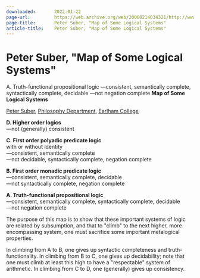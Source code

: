 ```yaml
---
downloaded:       2022-01-22
page-url:         https://web.archive.org/web/20060214034321/http://www.earlham.edu/~peters/courses/logsys/map.htm
page-title:       Peter Suber, "Map of Some Logical Systems"
article-title:    Peter Suber, "Map of Some Logical Systems"
---
```

# Peter Suber, "Map of Some Logical Systems"

A. Truth-functional propositional logic
—consistent, semantically complete, syntactically complete, decidable
—not negation complete
**Map of Some Logical Systems**

[Peter Suber][1], [Philosophy Department][2], [Earlham College][3]

**D. Higher order logics**  
—not (generally) consistent

**C. First order polyadic predicate logic**  
with or without identity  
—consistent, semantically complete  
—not decidable, syntactically complete, negation complete

**B. First order monadic predicate logic**  
—consistent, semantically complete, decidable  
—not syntactically complete, negation complete

**A. Truth-functional propositional logic**  
—consistent, semantically complete, syntactically complete, decidable  
—not negation complete

  

  

  

The purpose of this map is to show that these important systems of logic are related by subsumption, and that to "climb" to the next higher, more encompassing system, one must sacrifice some important metalogical properties.

In climbing from A to B, one gives up syntactic completeness and truth-functionality. In climbing from B to C, one gives up decidability; note that one must climb at least this high to have a "respectable" system of arithmetic. In climbing from C to D, one (generally) gives up consistency.

[1]: https://web.archive.org/web/20060214034321/http://www.earlham.edu/~peters/hometoc.htm
[2]: https://web.archive.org/web/20060214034321/http://www.earlham.edu/~phil/index.htm
[3]: https://web.archive.org/web/20060214034321/http://www.earlham.edu/
